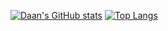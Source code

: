 [![Daan's GitHub stats](https://github-readme-stats-daanschenkel.vercel.app/api?username=daanschenkel)](https://github.com/daanschenkel/daanschenkel)
[![Top Langs](https://github-readme-stats-daanschenkel.vercel.app/api/top-langs/?username=daanschenkel)](https://github.com/daanschenkel/daanschenkel)
